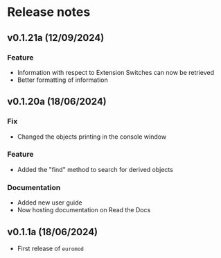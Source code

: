 # Release notes

<!--next-version-placeholder-->

## v0.1.21a (12/09/2024)


### Feature

- Information with respect to Extension Switches can now be retrieved
- Better formatting of information

<!--next-version-placeholder-->

## v0.1.20a (18/06/2024)

### Fix

- Changed the objects printing in the console window

### Feature

- Added the "find" method to search for derived objects

### Documentation

- Added new user guide
- Now hosting documentation on Read the Docs

## v0.1.1a (18/06/2024)

- First release of `euromod`